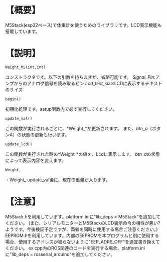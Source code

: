 # 【概要】
M5Stack(esp32ベース)で体重計を使うためのライブラリです。LCD表示機能も搭載しています。

# 【説明】
```
Weight_M5(int,int)
```
コンストラクタです。以下の引数を持ちますが、省略可能です。
*Signal_Pin*:アンプからのアナログ信号を読み取るピン
*Lcd_text_size*:LCDに表示するテキストのサイズ

```
begin()
```
初期化処理です。setup関数内で必ず実行してください。

```
update_val()
```
この関数が実行されるごとに、*Weight_*が更新されます。
また、*btn_a*（ボタンA）の状態の更新も行います。

```
update_lcd()
```
この関数が実行された時の*Weight_*の値を、Lcdに表示します。
*btn_a*の状態によって表示内容を変えます。

```
Weight_
```
・Weight_
update_val後に、現在の重量が入ります。

# 【注意】
M5Stack.hを利用しています。platform.iniに"lib_deps = M5Stack"を追加してください。
(また、シリアルモニターとM5StackのLCD表示命令の相性が悪い?ようです。今後検証予定ですが、両者を同時に使用する場合ご注意ください。)
EEPROM.hを利用しています。内部のEEPROMを本プログラムと別に使用する場合、使用するアドレスが被らないように"EEP_ADRS_OFF"を適宜書き換えてください。
ex.cpp内のROS関連のコードを実行する場合、platform.iniに"lib_deps = rosserial_arduino"を追加してください。